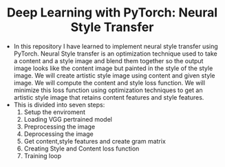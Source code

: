 <H1 align="center">Deep Learning with PyTorch: Neural Style Transfer</H1>

- In this repository I have learned to implement neural style transfer using PyTorch. Neural Style transfer is an optimization technique used to take a content and a style image and blend them together so the output image looks like the content image but painted in the style of the style image. We will create artistic style image using content and given style image. We will compute the content and style loss function. We will minimize this loss function using optimization techniques to get an artistic style image that retains content features and style features.
- This is divided into seven steps:
  1. Setup the enviroment
  2. Loading VGG pertrained model
  3. Preprocessing the image
  4. Deprocessing the image
  5. Get content,style features and create gram matrix
  6. Creating Style and Content loss function
  7. Training loop

  
